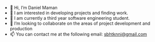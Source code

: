 - 👋 Hi, I’m Daniel Maman
- 👀 I am interested in developing projects and finding work.
- 🌱 I am currently a third year software engineering student.
- 💞️ I’m looking to collaborate on the areas of project development and production
- 📫 You can contact me at the following email: sbhtknni@gmail.com


